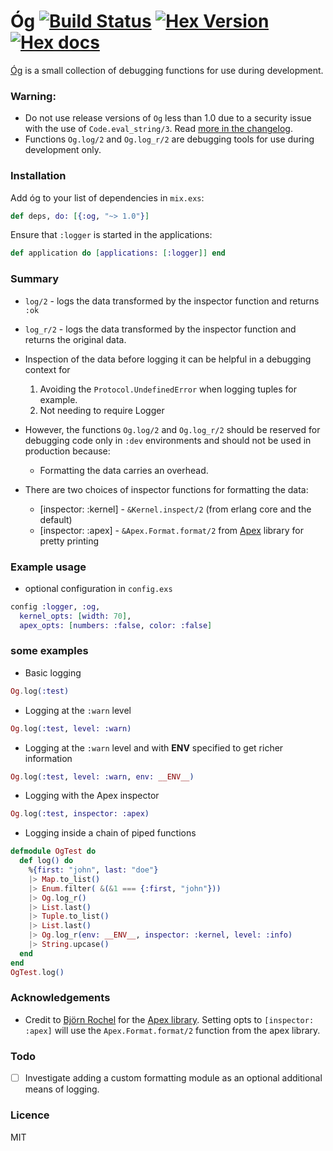 # Óg [![Build Status](https://travis-ci.org/stephenmoloney/og.svg)](https://travis-ci.org/stephenmoloney/og) [![Hex Version](http://img.shields.io/hexpm/v/og.svg?style=flat)](https://hex.pm/packages/og) [![Hex docs](http://img.shields.io/badge/hex.pm-docs-green.svg?style=flat)](https://hexdocs.pm/og)

[Óg](http://hexdocs.pm/og/Og.html) is a small collection of debugging functions for use during development.


### Warning:

- Do not use release versions of `Og` less than 1.0 due to a security issue with
the use of `Code.eval_string/3`. Read [more in the changelog](https://github.com/stephenmoloney/og/blob/master/CHANGELOG.md#v024).
- Functions `Og.log/2` and `Og.log_r/2` are debugging tools for use during development only.


### Installation

Add óg to your list of dependencies in `mix.exs`:

```elixir
def deps, do: [{:og, "~> 1.0"}]
```

Ensure that `:logger` is started in the applications:

```elixir
def application do [applications: [:logger]] end
```

### Summary

- `log/2` - logs the data transformed by the inspector function
and returns `:ok`
- `log_r/2` - logs the data transformed by the inspector function
and returns the original data.


- Inspection of the data before logging it can be helpful in a debugging context for
    1. Avoiding the `Protocol.UndefinedError` when logging tuples for example.
    2. Not needing to require Logger


- However, the functions `Og.log/2` and `Og.log_r/2` should be reserved for
debugging code only in `:dev` environments and should not
be used in production because:
    - Formatting the data carries an overhead.

- There are two choices of inspector functions for formatting the data:
    - [inspector: :kernel] - `&Kernel.inspect/2` (from erlang core and the default)
    - [inspector: :apex] - `&Apex.Format.format/2` from [Apex](https://hex.pm/packages/apex) library for pretty printing


### Example usage

  - optional configuration in `config.exs`
```elixir
config :logger, :og,
  kernel_opts: [width: 70],
  apex_opts: [numbers: :false, color: :false]
```

### some examples


- Basic logging

```elixir
Og.log(:test)
```

- Logging at the `:warn` level

```elixir
Og.log(:test, level: :warn)
```

- Logging at the `:warn` level and with __ENV__ specified to get richer information

```elixir
Og.log(:test, level: :warn, env: __ENV__)
````

- Logging with the Apex inspector

```elixir
Og.log(:test, inspector: :apex)
```

- Logging inside a chain of piped functions

```elixir
defmodule OgTest do
  def log() do
    %{first: "john", last: "doe"}
    |> Map.to_list()
    |> Enum.filter( &(&1 === {:first, "john"}))
    |> Og.log_r()
    |> List.last()
    |> Tuple.to_list()
    |> List.last()
    |> Og.log_r(env: __ENV__, inspector: :kernel, level: :info)
    |> String.upcase()
  end
end
OgTest.log()
```



### Acknowledgements

- Credit to [Björn Rochel](https://github.com/BjRo) for the [Apex library](https://github.com/BjRo/apex).
Setting opts to `[inspector: :apex]` will use the `Apex.Format.format/2` function from the apex library.

### Todo

- [ ] Investigate adding a custom formatting module as an optional additional means of logging.

### Licence

MIT
